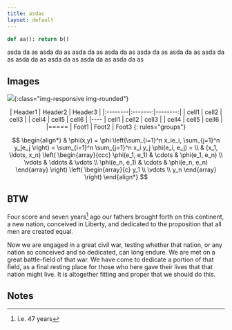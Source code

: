 ```yaml
---
title: asdas
layout: default
---
```


```python 
def aa(): return b()
```

asda da as
asda da as
asda da as
asda da as
asda da as
asda da as
asda da as
asda da as
asda da as
asda da as
asda da as

## Images

![](https://images.pexels.com/photos/1133957/pexels-photo-1133957.jpeg?cs=srgb&dl=beautiful-beautiful-flowers-bird-1133957.jpg&fm=jpg){:class="img-responsive img-rounded"}

<center>
| Header1&nbsp;| Header2&nbsp;| Header3&nbsp;|
|:--------|:-------:|--------:|
| cell1   | cell2   | cell3   |
| cell4   | cell5   | cell6   |
|----
| cell1   | cell2   | cell3   |
| cell4   | cell5   | cell6   |
|=====
| Foot1   | Foot2   | Foot3
{: rules="groups"}
</center>

$$
\begin{align*}
  & \phi(x,y) = \phi \left(\sum_{i=1}^n x_ie_i, \sum_{j=1}^n y_je_j \right)
  = \sum_{i=1}^n \sum_{j=1}^n x_i y_j \phi(e_i, e_j) = \\
  & (x_1, \ldots, x_n) \left( \begin{array}{ccc}
      \phi(e_1, e_1) & \cdots & \phi(e_1, e_n) \\
      \vdots & \ddots & \vdots \\
      \phi(e_n, e_1) & \cdots & \phi(e_n, e_n)
    \end{array} \right)
  \left( \begin{array}{c}
      y_1 \\
      \vdots \\
      y_n
    \end{array} \right)
\end{align*}
$$

## BTW

Four score and seven years[^1] ago our fathers brought forth on this continent, a new nation, conceived in Liberty, and dedicated to the proposition that all men are created equal.

Now we are engaged in a great civil war, testing whether that nation, or any nation so conceived and so dedicated, can long endure. We are met on a great battle-field of that war. We have come to dedicate a portion of that field, as a final resting place for those who here gave their lives that that nation might live. It is altogether fitting and proper that we should do this.

## Notes

[^1]: i.e. 47 years
